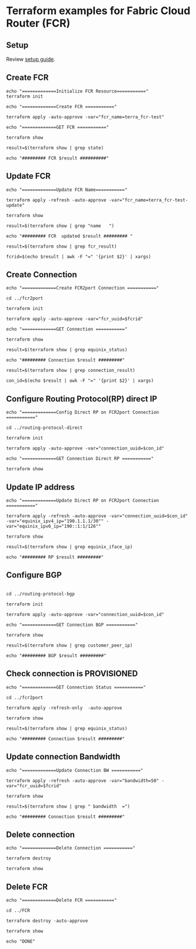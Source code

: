 # Terraform examples for Fabric Cloud Router (FCR)

## Setup

Review [setup guide](../../README.md).

## Create FCR

```cd FCR/
echo "=============Initialize FCR Resource==========="
terraform init

echo "=============Create FCR ==========="

terraform apply -auto-approve -var="fcr_name=terra_fcr-test"

echo "=============GET FCR ==========="

terraform show

result=$(terraform show | grep state)

echo "######### FCR $result ##########"
```
## Update FCR
```#--------update FCR name
echo "=============Update FCR Name==========="

terraform apply -refresh -auto-approve -var="fcr_name=terra_fcr-test-update"

terraform show

result=$(terraform show | grep "name   ")

echo "######### FCR  updated $result ######### "

result=$(terraform show | grep fcr_result)

fcrid=$(echo $result | awk -F "=" '{print $2}' | xargs)
```

## Create Connection
```
echo "=============Create FCR2port Connection ==========="

cd ../fcr2port

terraform init

terraform apply -auto-approve -var="fcr_uuid=$fcrid"

echo "=============GET Connection ==========="

terraform show

result=$(terraform show | grep equinix_status)

echo "######### Connection $result #########"

result=$(terraform show | grep connection_result)

con_id=$(echo $result | awk -F "=" '{print $2}' | xargs)
```

## Configure Routing Protocol(RP) direct IP
```
echo "=============Config Direct RP on FCR2port Connection ==========="

cd ../routing-protocol-direct

terraform init

terraform apply -auto-approve -var="connection_uuid=$con_id"

echo "=============GET Connection Direct RP ==========="

terraform show
```

## Update IP address
```
echo "=============Update Direct RP on FCR2port Connection ==========="

terraform apply -refresh -auto-approve -var="connection_uuid=$con_id" -var="equinix_ipv4_ip="190.1.1.1/30"" -var="equinix_ipv6_ip="190::1:1/126""

terraform show

result=$(terraform show | grep equinix_iface_ip)

echo "######### RP $result #########"
```
## Configure BGP

```echo "=============Config BGP on FCR2port Connection ==========="

cd ../routing-protocol-bgp

terraform init

terraform apply -auto-approve -var="connection_uuid=$con_id"

echo "=============GET Connection BGP ==========="

terraform show

result=$(terraform show | grep customer_peer_ip)

echo "######### BGP $result #########" 
```

## Check connection is PROVISIONED
```
echo "=============GET Connection Status ==========="

cd ../fcr2port

terraform apply -refresh-only  -auto-approve

terraform show

result=$(terraform show | grep equinix_status)

echo "######### Connection $result #########"
```
## Update connection Bandwidth
```
echo "=============Update Connection BW ==========="

terraform apply -refresh -auto-approve -var="bandwidth=50" -var="fcr_uuid=$fcrid"

terraform show

result=$(terraform show | grep " bandwidth  =")

echo "######### Connection $result #########"
```
## Delete connection
```
echo "=============Delete Connection ==========="

terraform destroy

terraform show
```
## Delete FCR
```
echo "=============Delete FCR ==========="

cd ../FCR

terraform destroy -auto-approve

terraform show

echo "DONE" 
```



